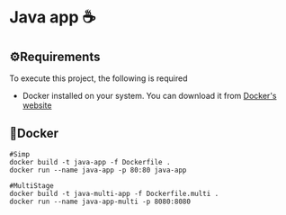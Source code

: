 # Java app ☕

## ⚙️Requirements
To execute this project, the following is required
- Docker installed on your system. You can download it from [Docker's website](https://www.docker.com/get-started/)

## 🐋Docker
```
#Simp
docker build -t java-app -f Dockerfile .
docker run --name java-app -p 80:80 java-app
```
```
#MultiStage
docker build -t java-multi-app -f Dockerfile.multi .
docker run --name java-app-multi -p 8080:8080 
```